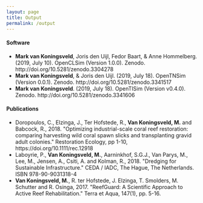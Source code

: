 ```yaml
---
layout: page
title: Output
permalink: /output
---
```


<div class="row justify-content-between">
<div class="col-md-8 pr-5">

<h4>Software</h4>
 <ul>
  <li><b>Mark van Koningsveld</b>, Joris den Uijl, Fedor Baart, & Anne Hommelberg. (2019, July 10). OpenCLSim (Version 1.0.0). Zenodo. http://doi.org/10.5281/zenodo.3304278</li>
  <li><b>Mark van Koningsveld</b>, & Joris den Uijl. (2019, July 18). OpenTNSim (Version 0.0.1). Zenodo. http://doi.org/10.5281/zenodo.3341517</li>
  <li><b>Mark van Koningsveld</b>. (2019, July 18). OpenTISim (Version v0.4.0). Zenodo. http://doi.org/10.5281/zenodo.3341606</li>
</ul> 

<h4>Publications</h4>
 <ul>
  <li>Doropoulos, C., Elzinga, J., Ter Hofstede, R., <b>Van Koningsveld, M.</b> and Babcock, R., 2018. "Optimizing industrial-scale coral reef restoration: comparing harvesting wild coral spawn slicks and transplanting gravid adult colonies." Restoration Ecology, pp 1-10, https://doi.org/10.1111/rec.12918</li>
  <li>Laboyrie, P., <b>Van Koningsveld, M.</b>, Aarninkhof, S.G.J., Van Parys, M., Lee, M., Jensen, A., Csiti, A. and Kolman, R., 2018. "Dredging for Sustainable Infrastructure." CEDA / IADC, The Hague, The Netherlands.  ISBN 978-90-9031318-4</li>
  <li><b>Van Koningsveld, M.</b>, R. ter Hofstede, J. Elzinga, T. Smolders, M. Schutter and R. Osinga, 2017. "ReefGuard: A Scientific Approach to Active Reef Rehabilitation." Terra et Aqua, 147(1), pp. 5-16.</li>
</ul> 

</div>
</div>